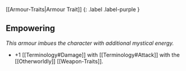 
[[Armour-Traits|Armour Trait]]
{: .label .label-purple }

## Empowering
*This armour imbues the character with additional mystical energy.*
* +1 [[Terminology#Damage]] with [[Terminology#Attack]] with the [[Otherworldly]] [[Weapon-Traits]].